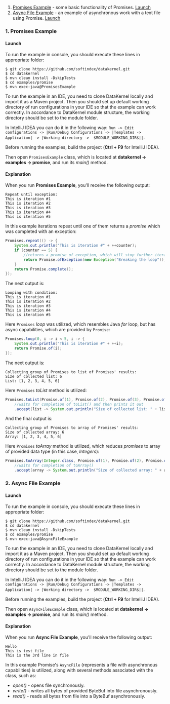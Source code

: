 1. [Promises Example](https://github.com/softindex/datakernel/blob/master/examples/promise/src/main/java/io/datakernel/examples/PromisesExample.java) - 
some basic functionality of Promises. [Launch](#1-promises-example)
2. [Async File Example](https://github.com/softindex/datakernel/blob/master/examples/promise/src/main/java/io/datakernel/examples/AsyncFileExample.java) - 
an example of asynchronous work with a text file using Promise. [Launch](#2-async-file-example)

### 1. Promises Example
#### Launch
To run the example in console, you should execute these lines in appropriate folder:
```
$ git clone https://github.com/softindex/datakernel.git
$ cd datakernel
$ mvn clean install -DskipTests
$ cd examples/promise
$ mvn exec:java@PromisesExample
```

To run the example in an IDE, you need to clone DataKernel locally and import it as a Maven project. Then you should 
set up default working directory of run configurations in your IDE so that the example can work correctly. In 
accordance to DataKernel module structure, the working directory should be set to the module folder. 

In IntelliJ IDEA you can do it in the following way:
`Run -> Edit configurations -> |Run/Debug Configurations -> |Templates -> Application| -> |Working directory -> 
$MODULE_WORKING_DIR$||`.

Before running the examples, build the project (**Ctrl + F9** for IntelliJ IDEA).

Then open `PromisesExample` class, which is located at **datakernel -> examples -> promise**, and run its *main()* method.

#### Explanation

When you run **Promises Example**, you'll receive the following output:
```
Repeat until exception:
This is iteration #1
This is iteration #2
This is iteration #3
This is iteration #4
This is iteration #5
```
In this example iterations repeat until one of them returns a *promise* which was completed with an exception:
```java
Promises.repeat(() -> {
	System.out.println("This is iteration #" + ++counter);
	if (counter == 5) {
		//returns a promise of exception, which will stop further iterations
		return Promise.ofException(new Exception("Breaking the loop"));
	}
	return Promise.complete();
});
```

The next output is:
```
Looping with condition:
This is iteration #1
This is iteration #2
This is iteration #3
This is iteration #4
This is iteration #5
```
Here `Promises` *loop* was utilized, which resembles Java *for* loop, but has async capabilities, which are provided by 
`Promise`:
```java
Promises.loop(0, i -> i < 5, i -> {
	System.out.println("This is iteration #" + ++i);
	return Promise.of(i);
});
``` 

The next output is:
```
Collecting group of Promises to list of Promises' results:
Size of collected list: 6
List: [1, 2, 3, 4, 5, 6]
```
Here `Promises` *toList* method is utilized:
```java
Promises.toList(Promise.of(1), Promise.of(2), Promise.of(3), Promise.of(4), Promise.of(5), Promise.of(6))
    //waits for completion of toList() and then prints it out
	.accept(list -> System.out.println("Size of collected list: " + list.size() + "\nList: " + list));
```

And the final output is:
```
Collecting group of Promises to array of Promises' results:
Size of collected array: 6
Array: [1, 2, 3, 4, 5, 6]
```
Here `Promises` *toArray* method is utilized, which reduces *promises* to array of provided data type (in this case, *Integers*):
```java
Promises.toArray(Integer.class, Promise.of(1), Promise.of(2), Promise.of(3), Promise.of(4), Promise.of(5), Promise.of(6))
    //waits for completion of toArray()
    .accept(array -> System.out.println("Size of collected array: " + array.length + "\nArray: " + Arrays.toString(array)));
```

### 2. Async File Example
#### Launch
To run the example in console, you should execute these lines in appropriate folder:
```
$ git clone https://github.com/softindex/datakernel.git
$ cd datakernel
$ mvn clean install -DskipTests
$ cd examples/promise
$ mvn exec:java@AsyncFileExample
```

To run the example in an IDE, you need to clone DataKernel locally and import it as a Maven project. Then you should 
set up default working directory of run configurations in your IDE so that the example can work correctly. In 
accordance to DataKernel module structure, the working directory should be set to the module folder. 

In IntelliJ IDEA you can do it in the following way:
`Run -> Edit configurations -> |Run/Debug Configurations -> |Templates -> Application| -> |Working directory -> 
$MODULE_WORKING_DIR$||`.

Before running the examples, build the project (**Ctrl + F9** for IntelliJ IDEA).

Then open `AsyncFileExample` class, which is located at **datakernel -> examples -> promise**, and run its *main()* method.


#### Explanation
When you run **Async File Example**, you'll receive the following output:

```
Hello
This is test file
This is the 3rd line in file
```

In this example Promise's `AsyncFile` (represents a file with asynchronous capabilities) is utilized, along with 
several methods associated with the class, such as:
* *open()* - opens file synchronously.
* *write()* - writes all bytes of provided ByteBuf into file asynchronously.
* *read()* - reads all bytes from file into a ByteBuf asynchronously.
